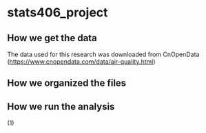 # stats406_project

## How we get the data

 The data used for this research was downloaded from CnOpenData (https://www.cnopendata.com/data/air-quality.html)

## How we organized the files

## How we run the analysis
 (1)
 
